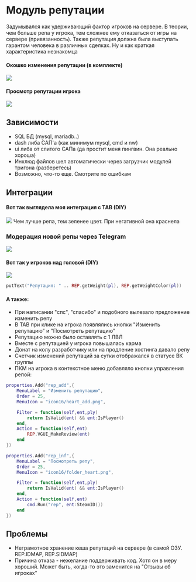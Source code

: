 # Модуль репутации

Задумывался как удерживающий фактор игроков на сервере. В теории, чем больше репа у игрока, тем сложнее ему отказаться от игры на сервере (привязанность). Также репутация должна была выступать гарантом человека в различных сделках. Ну и как краткая характеристика незнакомца

#### Окошко изменения репутации (в комплекте)
![](https://img.qweqwe.ovh/1597506730395.jpg)

#### Просмотр репутации игрока
![](https://img.qweqwe.ovh/1597507053207.jpg)

## Зависимости
- SQL БД (mysql, mariadb..)
- dash либа САП'a (как минимум mysql, cmd и nw)
- ui либа от слитого САПа (да простит меня пингвин. Она реально хороша)
- Инклюд файлов шел автоматически через загрузчик модулей тригона (разберетесь)
- Возможно, что-то еще. Смотрите по ошибкам

## Интеграции

#### Вот так выглядела моя интеграция с TAB (DIY)
![](https://img.qweqwe.ovh/1597506681778.jpg)
Чем лучше репа, тем зеленее цвет. При негативной она краснела

### Модерация новой репы через Telegram
![](https://img.qweqwe.ovh/1597508013948.jpg)

#### Вот так у игроков над головой (DIY)
![](https://img.qweqwe.ovh/1597507487092.jpg)
```lua
putText("Репутация: " .. REP.getWeight(pl), REP.getWeightColor(pl))
```

#### А также:
- При написании "спс", "спасибо" и подобного вылезало предложение изменить репу
- В TAB при клике на игрока появлялись кнопки "Изменить репутацию" и "Посмотреть репутацию"
- Репутацию можно было оставлять с 1 ЛВЛ
- Вместе с репутацией у игрока повышалась карма
- Донат на колу разработчику или на продление хостинга давало репу
- Счетчик изменений репутаций за сутки отображался в статусе ВК группы
- ПКМ на игрока в контекстное меню добавляло кнопки управления репой:
```lua
properties.Add("rep_add",{
	MenuLabel = "Изменить репутацию",
	Order = 25,
	MenuIcon = "icon16/heart_add.png",

	Filter = function(self,ent,ply)
		return IsValid(ent) && ent:IsPlayer()
	end,
	Action = function(self,ent)
		REP.VGUI_MakeReview(ent)
	end
})

properties.Add("rep_inf",{
	MenuLabel = "Посмотреть репу",
	Order = 25,
	MenuIcon = "icon16/folder_heart.png",

	Filter = function(self,ent,ply)
		return IsValid(ent) && ent:IsPlayer()
	end,
	Action = function(self,ent)
		cmd.Run("rep", ent:SteamID())
	end
})
```

## Проблемы
- Неграмотное хранение кеша репутаций на сервере (в самой ОЗУ. REP.IDMAP, REP.SIDMAP)
- Причина отказа - нежелание поддерживать код. Хотя он в меру хороший. Может быть, когда-то это заменится на "Отзывы об игроках"

